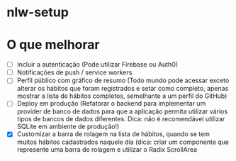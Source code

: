 # nlw-setup


# O que melhorar
* [ ] Incluir a autenticação (Pode utilizar Firebase ou Auth0)
* [ ] Notificações de push / service workers
* [ ] Perfil público com gráfico de resumo (Todo mundo pode acessar exceto alterar os hábitos que foram registrados e setar como completo, apenas mostrar a lista de hábitos completos, semelhante a um perfil do GitHub)
* [ ] Deploy em produção (Refatorar o backend para implementar um provider de banco de dados para que a aplicação permita utilizar vários tipos de bancos de dados diferentes. Dica: não é recomendável utilizar SQLite em ambiente de produção!)
* [x] Customizar a barra de rolagem na lista de hábitos, quando se tem muitos hábitos cadastrados naquele dia (dica: criar um componente que represente uma barra de rolagem e utilizar o Radix ScrollArea
